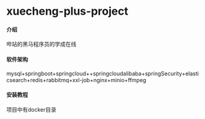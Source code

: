 # xuecheng-plus-project

#### 介绍
哔站的黑马程序员的学成在线

#### 软件架构
mysql+springboot+springcloud++springcloudalibaba+springSecurity+elasticsearch+redis+rabbitmq+xxl-job+nginx+minio+ffmpeg


#### 安装教程
项目中有docker目录